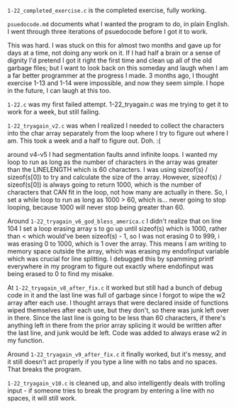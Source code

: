 `1-22_completed_exercise.c` is the completed exercise, fully working. 

`psuedocode.md` documents what I wanted the program to do, in plain English. I went through three iterations of psuedocode before I got it to work. 

This was hard. I was stuck on this for almost two months and gave up for days at a time, not doing any work on it. If I had half a brain or a sense of dignity I'd pretend I got it right the first time and clean up all of the old garbage files; but I want to look back on this someday and laugh when I am a far better programmer at the progress I made. 3 months ago, I thought exercise 1-13 and 1-14 were impossible, and now they seem simple. I hope in the future, I can laugh at this too.

`1-22.c` was my first failed attempt. 1-22_tryagain.c was me trying to get it to work for a week, but still failing. 

`1-22_tryagain_v2.c` was when I realized I needed to collect the characters into the char array separately from the loop where I try to figure out where I am. This took a week and a half to figure out. Doh. :( 

around v4-v5 I had segmentation faults annd infinite loops. I wanted my loop to run as long as the number of characters in the array was greater than the LINELENGTH which is 60 characters. I was using sizeof(s) / sizeof(s[0]) to try and calculate the size of the array. However, sizeof(s) / sizeof(s[0]) is always going to return 1000, which is the number of characters that CAN fit in the loop, not how many are actually in there. So, I set a while loop to run as long as 1000 > 60, which is... never going to stop looping, because 1000 will never stop being greater than 60. 

Around `1-22_tryagain_v6_god_bless_america.c` I didn't realize that on line 104 I set a loop erasing array s to go up until sizeof(s) which is 1000, rather than < which would've been sizeof(s) - 1, so I was not erasing 0 to 999, i was erasing 0 to 1000, which is 1 over the array. This means I am writing to memory space outside the array, which was erasing my endofinput variable which was crucial for line splitting. I debugged this by spamming printf everywhere in my program to figure out exactly where endofinput was being erased to 0 to find my misake. 

At `1-22_tryagain_v8_after_fix.c` it worked but still had a bunch of debug code in it and the last line was full of garbage since I forgot to wipe the w2 array after each use. I thought arrays that were declared inside of functions wiped themselves after each use, but they don't, so there was junk left over in there. Since the last line is going to be less than 60 characters, if there's anything left in there from the prior array splicing it would be written after the last line, and junk would be left. Code was added to always erase w2 in my function. 

Around `1-22_tryagain_v9_after_fix.c` it finally worked, but it's messy, and it still doesn't act properly if you type a line with no tabs and no spaces. That breaks the program.

`1-22_tryagain_v10.c` is cleaned up, and also intelligently deals with trolling input - if someone tries to break the program by entering a line with no spaces, it will still work. 

